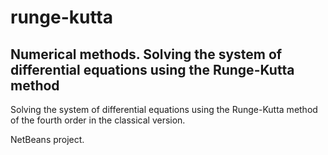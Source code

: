 # runge-kutta
## Numerical methods. Solving the system of differential equations using the Runge-Kutta method

Solving the system of differential equations using the Runge-Kutta method of the fourth order in the classical version.

NetBeans project.
